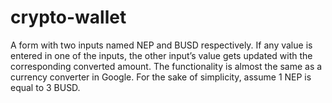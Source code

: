 # crypto-wallet
A form with two inputs named NEP and BUSD respectively. If any value is entered in one of the inputs, the other input’s value gets updated with the corresponding converted amount. The functionality is almost the same as a currency converter in Google. For the sake of simplicity, assume 1 NEP is equal to 3 BUSD.
